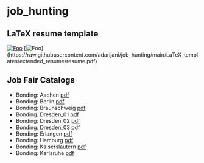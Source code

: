 # job_hunting

## LaTeX resume template


[![Foo](https://raw.githubusercontent.com/adarijani/job_hunting/main/LaTeX_templates/short_resume/short_resume_30.jpg)](https://raw.githubusercontent.com/adarijani/job_hunting/main/LaTeX_templates/short_resume/short_resume.pdf)
[![Foo]([[https://raw.githubusercontent.com/adarijani/job_hunting/main/LaTeX_templates/extended_resume/extended_resume_30.jpg](https://raw.githubusercontent.com/adarijani/job_hunting/main/LaTeX_templates/extended_resume/resume-0_30.jpg)](https://raw.githubusercontent.com/adarijani/job_hunting/main/LaTeX_templates/extended_resume/resume-0_30.jpg))](https://raw.githubusercontent.com/adarijani/job_hunting/main/LaTeX_templates/extended_resume/resume.pdf)

## Job Fair Catalogs

- Bonding: Aachen [pdf](https://raw.githubusercontent.com/adarijani/job_hunting/main/assets/pdf/bonding_aachen.pdf)
- Bonding: Berlin [pdf](https://raw.githubusercontent.com/adarijani/job_hunting/main/assets/pdf/bonding_berlin.pdf)
- Bonding: Braunschweig [pdf](https://raw.githubusercontent.com/adarijani/job_hunting/main/assets/pdf/bonding_braunschweig.pdf)
- Bonding: Dresden_01 [pdf](https://raw.githubusercontent.com/adarijani/job_hunting/main/assets/pdf/bonding_dresden_01.pdf)
- Bonding: Dresden_02 [pdf](https://raw.githubusercontent.com/adarijani/job_hunting/main/assets/pdf/bonding_dresden_02.pdf)
- Bonding: Dresden_03 [pdf](https://raw.githubusercontent.com/adarijani/job_hunting/main/assets/pdf/bonding_dresden_03.pdf)
- Bonding: Erlangen [pdf](https://raw.githubusercontent.com/adarijani/job_hunting/main/assets/pdf/bonding_erlangen.pdf)
- Bonding: Hamburg [pdf](https://raw.githubusercontent.com/adarijani/job_hunting/main/assets/pdf/bonding_hamburg.pdf)
- Bonding: Kaiserslautern [pdf](https://raw.githubusercontent.com/adarijani/job_hunting/main/assets/pdf/bonding_kaiserslautern.pdf)
- Bonding: Karlsruhe [pdf](https://raw.githubusercontent.com/adarijani/job_hunting/main/assets/pdf/bonding_karlsruhe.pdf)


